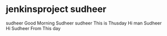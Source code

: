 # jenkinsproject sudheer
sudheer
Good Morning
Sudheer
sudheer
This is Thusday
Hi man
Sudheer
Hi Sudheer From This day
